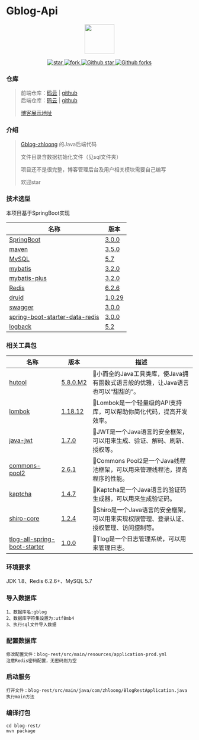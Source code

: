 # Gblog-Api

<p align="center">
  <img width="80" src="https://s1.ax1x.com/2022/07/15/jhlfH0.jpg"/>
</p>
<p align="center">
  <a href="https://gitee.com/zhloong/gblog-api">
    <img src="https://gitee.com/zhloong/gblog-api/badge/star.svg?theme=white" alt="star"/>
    <img src="hhttps://gitee.com/zhloong/gblog-api/badge/fork.svg?theme=white" alt="fork"/>
  </a>
  <a href="https://github.com/zhl-yang/Gblog-Api">
      <img src="https://img.shields.io/github/stars/zhl-yang/Gblog-Api.svg?style=social" alt="Github star"/>
      <img src="https://img.shields.io/github/forks/zhl-yang/Gblog-Api.svg?style=social" alt="Github forks"/>
  </a>
</p>

### 仓库

> 前端仓库：[码云](https://gitee.com/zhloong/Gblog-zhloong) | [github](https://github.com/zhl-yang/Gblog-zhloong)  
> 后端仓库：[码云](https://gitee.com/zhloong/gblog-api) | [github](https://github.com/zhl-yang/Gblog-Api)
>
> [博客展示地址](https://blog.zhloong.xyz)

### 介绍

>
> [Gblog-zhloong](https://gitee.com/zhloong/Gblog-zhloong) 的Java后端代码
> 
> 文件目录含数据初始化文件（见sql文件夹）
>
> 项目还不是很完整，博客管理后台及用户相关模块需要自己编写
> 
> 欢迎star

### 技术选型

本项目基于SpringBoot实现

| 名称 | 版本 |
| ---- | ---- |
| [SpringBoot](https://spring.io/projects/spring-boot) | [3.0.0]()|
| [maven](https://maven.apache.org/) | [3.5.0]()|
| [MySQL](https://www.mysql.com/) | [5.7]()|
| [mybatis](https://mybatis.org/) | [3.2.0]()|
| [mybatis-plus](https://mybatis.plus/) | [3.2.0]()|
| [Redis](https://redis.io/) | [6.2.6]()|
| [druid](https://druid.alibaba.com/) | [1.0.29]()|
| [swagger](https://swagger.io/) | [3.0.0]()|
| [spring-boot-starter-data-redis](https://spring.io/projects/spring-boot-starter-data-redis) | [3.0.0]()|
| [logback](https://logback.qos.ch/) | [5.2]()|

### 相关工具包

| 名称 | 版本 | 描述 |
| ---- | ---- | ---- |
| [hutool](https://gitee.com/dromara/hutool) | [5.8.0.M2]()|🍬小而全的Java工具类库，使Java拥有函数式语言般的优雅，让Java语言也可以“甜甜的”。|
| [lombok](https://gitee.com/lombok/lombok) | [1.18.12]()|🍬Lombok是一个轻量级的API支持库，可以帮助你简化代码，提高开发效率。|
| [java-jwt](https://gitee.com/bennyhuo/java-jwt) | [1.7.0]()|🍬JWT是一个Java语言的安全框架，可以用来生成、验证、解码、刷新、授权等。|
| [commons-pool2](https://gitee.com/bennyhuo/commons-pool2) | [2.6.1]()|🍬Commons Pool2是一个Java线程池框架，可以用来管理线程池，提高程序的性能。|
| [kaptcha](https://gitee.com/bennyhuo/kaptcha) | [1.4.7]()|🍬Kaptcha是一个Java语言的验证码生成器，可以用来生成验证码。|
| [shiro-core](https://gitee.com/bennyhuo/shiro-core) | [1.2.4]()|🍬Shiro是一个Java语言的安全框架，可以用来实现权限管理、登录认证、授权管理、访问控制等。|
| [tlog-all-spring-boot-starter](https://gitee.com/bennyhuo/tlog-all-spring-boot-starter) | [1.0.0]()|🍬Tlog是一个日志管理系统，可以用来管理日志。|

### 环境要求
JDK 1.8、Redis 6.2.6+、MySQL 5.7

### 导入数据库
```
1、数据库名:gblog
2、数据库字符集设置为:utf8mb4
3、执行sql文件导入数据
```
### 配置数据库
```
修改配置文件：blog-rest/src/main/resources/application-prod.yml
注意Redis密码配置，无密码则为空
```

### 启动服务

```
打开文件：blog-rest/src/main/java/com/zhloong/BlogRestApplication.java
执行main方法
```

### 编译打包

```
cd blog-rest/
mvn package
```


